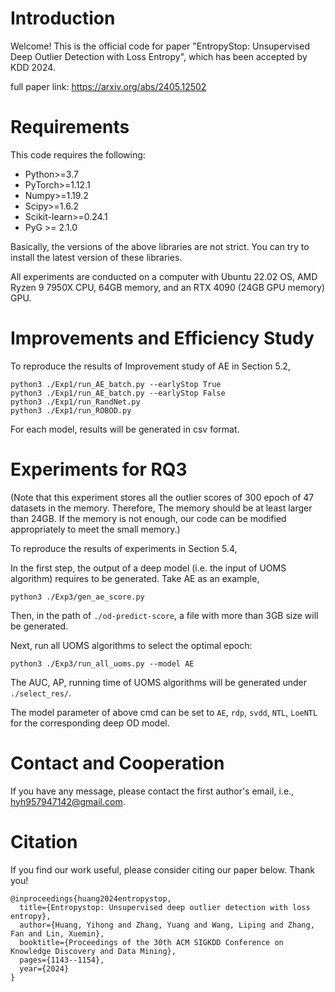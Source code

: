 # Introduction
Welcome! This is the official code for paper "EntropyStop: Unsupervised Deep Outlier Detection with Loss Entropy", which has been accepted by KDD 2024.

full paper link: https://arxiv.org/abs/2405.12502

# Requirements
This code requires the following:

- Python>=3.7
- PyTorch>=1.12.1
- Numpy>=1.19.2
- Scipy>=1.6.2
- Scikit-learn>=0.24.1
- PyG >= 2.1.0

Basically, the versions of the above libraries are not strict. You can try to install the latest version of these libraries.

All experiments are conducted on a computer with Ubuntu 22.02 OS, AMD Ryzen 9 7950X CPU, 64GB memory, and an RTX 4090 (24GB GPU memory) GPU.

# Improvements and Efficiency Study
To reproduce the results of Improvement study of AE in Section 5.2,

```
python3 ./Exp1/run_AE_batch.py --earlyStop True
python3 ./Exp1/run_AE_batch.py --earlyStop False
python3 ./Exp1/run_RandNet.py
python3 ./Exp1/run_ROBOD.py
```
For each model, results will be generated in csv format.

# Experiments for RQ3
(Note that this experiment stores all the outlier scores of 300 epoch of 47 datasets in the memory. Therefore, The memory should be at least larger than 24GB. If the memory is not enough, our code can be modified appropriately to meet the small memory.)

To reproduce the results of experiments in Section 5.4,

In the first step, the output of a deep model (i.e. the input of UOMS algorithm) requires to be generated. Take AE as an example,
```
python3 ./Exp3/gen_ae_score.py
```
Then, in the path of `./od-predict-score`, a file with more than 3GB size will be generated.

Next, run all UOMS algorithms to select the optimal epoch:

```
python3 ./Exp3/run_all_uoms.py --model AE
```

The AUC, AP, running time of UOMS algorithms will be generated under `./select_res/`.


The model parameter of above cmd can be set to `AE`, `rdp`, `svdd`, `NTL`, `LoeNTL` for the corresponding deep OD model.

# Contact and Cooperation
If you have any message, please contact the first author's email, i.e., hyh957947142@gmail.com.

# Citation
If you find our work useful, please consider citing our paper below. Thank you!
```
@inproceedings{huang2024entropystop,
  title={Entropystop: Unsupervised deep outlier detection with loss entropy},
  author={Huang, Yihong and Zhang, Yuang and Wang, Liping and Zhang, Fan and Lin, Xuemin},
  booktitle={Proceedings of the 30th ACM SIGKDD Conference on Knowledge Discovery and Data Mining},
  pages={1143--1154},
  year={2024}
}
```
